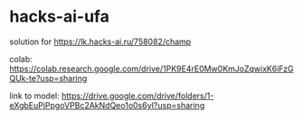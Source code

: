 # hacks-ai-ufa
solution for https://lk.hacks-ai.ru/758082/champ

colab: https://colab.research.google.com/drive/1PK9E4rE0Mw0KmJoZqwixK6iFzGQUk-te?usp=sharing

link to model: https://drive.google.com/drive/folders/1-eXgbEuPjPpgoVPBc2AkNdQeo1o0s6yI?usp=sharing
